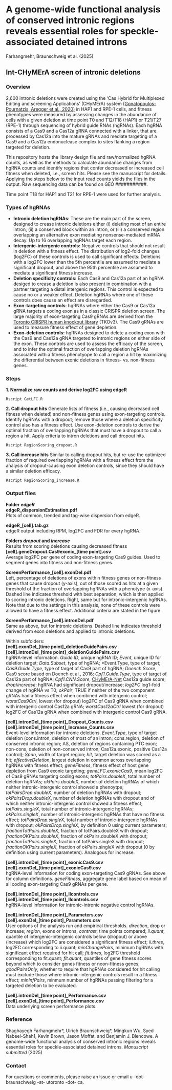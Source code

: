 # A genome-wide functional analysis of conserved intronic regions reveals essential roles for speckle-associated detained introns
Farhangmehr, Braunschweig et al. (2025)

## Int-CHyMErA screen of intronic deletions

### Overview
2,600 intronic deletions were created using the ‘Cas Hybrid for Multiplexed Editing and screening Applications’ (CHyMErA) system [(Gonatopoulos-Pournatzis, Aregger et al., 2020)](https://pubmed.ncbi.nlm.nih.gov/32249828/) in HAP1 and RPE-1 cells, and fitness phenotypes were measured by assessing changes in the abundance of cells with a given deletion at time point T0 and T12/T18 (HAP1) or T21/T27 (RPE-1) through sequencing of hybrid guide RNAs (hgRNAs). Each hgRNA consists of a Cas9 and a Cas12a gRNA connected with a linker, that are processed by Cas12a into the mature gRNAs and mediate targeting of a Cas9 and a Cas12a endonuclease complex to sites flanking a region targeted for deletion.

This repository hosts the library design file and raw/normalized hgRNA counts, as well as the methods to calculate abundance changes from hgRNA counts and identify regions that confer decreased or increased cell fitness when deleted, i.e., screen hits. Please see the manuscript for details. Applying the steps below to the input read counts yields the files in the output. Raw sequencing data can be found on GEO ###########.

Time point T18 for HAP1 and T21 for RPE-1 were used for further analysis.


### Types of hgRNAs
- **Intronic deletion hgRNAs**: These are the main part of the screen, designed to crease intronic deletions either (i) deleting most of an entire intron, (ii) a conserved block within an intron, or (iii) a conserved region overlapping an alternative exon mediating nonsense-mediated mRNA decay. Up to 16 overlapping hgRNAs target each region.
- **Intergenic-intergenic controls:** Negative controls that should not result in deletion with a fitness effect. The distribution of log2-fold changes (log2FC) of these controls is used to call significant effects: Deletions with a log2FC lower than the 5th percentile are assumed to mediate a significant dropout, and above the 95th percentile are assumed to mediate a significant fitness increase.
- **Deletion specificity controls:** Each Cas9 and Cas12a part of an hgRNA desiged to crease a deletion is also present in combination with a partner targeting a distal intergenic regions. This control is expected to cause no or a weaker effect. Deletion hgRNAs where one of these controls does cause an effect are disregarded.
- **Exon-targeting controls**: hgRNAs where either the Cas9 or Cas12a gRNA targets a coding exon as in a classic CRISPR deletion screen. The large majority of exon-targeting Cas9 gRNAs are derived from the [Toronto CRISPR human knockout library](https://www.addgene.org/pooled-library/moffat-crispr-knockout-tkov3/) (TKOv3). The Cas9 gRNAs are used to measure fitness effect of gene depletion. 
- **Exon-deletion controls:** hgRNAs designed to delete a coding exon with the Cas9 and Cas12a gRNA targeted to intronic regions on either side of the exon. These controls are used to assess the efficacy of the screen, and to infer the optimal fraction of overlapping deletion hgRNAs associated with a fitness phenotyope to call a region a hit by maximizing the differential between exonic deletions in fitness- vs. non-fitness genes.


### Steps
**1. Normalize raw counts and derive log2FC using edgeR**
```
Rscript GetLFC.R
```
**2. Call dropout hits**
Generate lists of fitness (i.e., causing decreased cell fitness when deleted) and non-fitness genes using exon-targeting controls. Identify hgRNAs with a dropout; remove those where a deletion specificity control also has a fitness effect. Use exon-deletion controls to derive the optimal fraction of overlapping hgRNAs that must have a dropout to call a region a hit. Apply criteria to intron deletions and call dropout hits.
```
Rscript RegionScoring_dropout.R
```
**3. Call increase hits**
Similar to calling dropout hits, but re-use the optimized fraction of required overlapping hgRNAs with a fitness effect from the analysis of dropout-causing exon deletion controls, since they should have a similar deletion efficacy.
```
Rscript RegionScoring_increase.R
```


### Output files
**Folder _edgeR_**  
**edgeR_dispersionEstimation.pdf**  
Plots of common, trended and tag-wise dispersion from edgeR.

**edgeR_[cell].tab.gz**  
edgeR output including RPM, log2FC and FDR for every hgRNA.  

**Folders _dropout_ and _increase_**  
Results from scoring deletions causing decreased fitness  
**[cell].geneDropout.Cas9exonic_[time point].csv**  
Average log2FC per gene of coding exon-targeting Cas9 guides. Used to segment genes into fitness and non-fitness genes.

**ScreenPerformance_[cell].exonDel.pdf**  
Left, percentage of deletions of exons within fitness genes or non-fitness genes that cause dropout (y-axis), out of those scored as hits at a given threshold of the fraction of overlapping hgRNAs with a phenotype (x-axis). Dashed line indicates threshold with best separation, which is then applied to scoring intronic deletions. Right, same but for intronic-intergenic hgRNAs. Note that due to the settings in this analysis, none of these controls were allowed to have a fitness effect. Additional criteria are stated in the figure.

**ScreenPerformance_[cell].intronDel.pdf**  
Same as above, but for intronic deletions. Dashed line indicates threshold derived from exon deletions and applied to intronic deletions.

Within subfolders:  
**[cell].exonDel_[time point]_deletionGuidePairs.csv**  
**[cell].intronDel_[time point]_deletionGuidePairs.csv**  
hgRNA-level information. *Guide.ID*, unique hgRNA ID; *Event*, unique ID for deletion target; *Data.Subset*, type of hgRNA; *Event.Type, type of target; *Cas9.Guide.Type*, type of target of Cas9 part of hgRNA; *Doench.Score*, Cas9 score based on Doench et al., 2016; *Cpf1.Guide.Type*, type of target of Cas12a part of hgRNA; *Cpf1.CNN.Score*, [CHyMErA-Net](https://github.com/BlencoweLab/CHyMErA-Net) Cas12a guide score; *drop*/*increase*: hgRNA had significant dropout/increase; *log2FC* log1-fold change of hgRNA vs T0; *okPair*, TRUE if neither of the two component gRNAs had a fitness effect when combined with intergenic control; *worstCas9Ctrl*, lowest (for dropout) log2FC of Cas9 gRNA when combined with intergenic control Cas12a gRNA; *worstCas12aCtrl*  lowest (for dropout) log2FC of Cas12a gRNA when combined with intergenic control Cas9 gRNA.

**[cell].intronDel_[time point]_Dropout_Counts.csv**  
**[cell].intronDel_[time point]_Increase_Counts.csv**  
Event-level information for intronic deletions. *Event.Type*, type of target deletion (cons.intron, deletion of most of an intron; cons.region, deletion of conserved intronic region; AS, deletion of regions containing PTC exon; non-cons, deletion of non-conserved intron; Cas12a.exonic, positive Cas12a control); *Span*, width of target region; *hit*, target deletion was scored as a hit; *effectiveDeletion*, largest deletion in common across overlapping hgRNAs with fitness effect; *geneFitness*, fitness effect of host gene depletion from Cas9 exonic targeting; *geneLFC.exonicCas9*, mean log2FC of Cas9 gRNAs targeting coding exons; *totPairs.doubleX*, total number of deletion hgRNAs; *okPairs.doubleX*, number of deletion hgRNAs of which neither intronic-intergenic control showed a phenoytpe; *totPairsDrop.doubleX*, number of deletion hgRNAs with dropout; *okPairsDrop.doubleX*, number of deletion hgRNAs with dropout and of which neither intronic-intergenic control showed a fitness effect; *totPairs.singleX*, total number of intronic-intergenic hgRNAs; *okPairs.singleX*, number of intronic-intergenic hgRNAs that have no fitness effect; *totPairsDrop.singleX*, total number of intronic-intergenic hgRNAs with dropout; *okPairsDrop.singleX*, by definition 0 using current parameters; *fractionTotPairs.doubleX*, fraction of totPairs.doubleX with dropout; *fractionOKPairs.doubleX*, fraction of okPairs.doubleX with dropout; *fractionTotPairs.singleX*, fraction of totPairs.singleX with dropout; *fractionOKPairs.singleX*, fraction of okPairs.singleX with dropout (0 by definition using current parameters). Analogous for increase.

**[cell].intronDel_[time point]_exonicCas9.csv**  
**[cell].exonDel_[time point]_exonicCas9.csv**  
hgRNA-level information for coding exon-targeting Cas9 gRNAs. See above for column definitions. *geneFitness*, aggregate gene label based on mean of all coding exon-targeting Cas9 gRNAs per gene.

**[cell].intronDel_[time point]_IIcontrols.csv**  
**[cell].intronDel_[time point]_IIcontrols.csv**  
hgRNA-level information for intronic-intronic negative control hgRNAs.

**[cell].intronDel_[time point]_Parameters.csv**  
**[cell].exonDel_[time point]_Parameters.csv**  
User options of the analysis run and empirical thresholds. *direction*, drop or increase; *region*, exons or introns, *contrast*, time points compared; *ii.quant*, quantile of intergenic-intergenic controls below (dropout) or above (increase) which log2FC are considered a significant fitness effect; *ii.thres*, log2FC corresponding to ii.quant; *minChangePairs*, minimum hgRNAs with significant effect required for hit call; *fit.thres*, log2FC threshold corresponding to fit.quant; *fit.quant*, quantiles of gene fitness scores beyond which to consider genes fitness or noon-fitness genes; *goodPairsOnly*, whether to require that hgRNAs considered for hit calling must exclude those where intronic-intergenic controls result in a fitness effect; *minInfPairs*, minmum number of hgRNAs passing filtering for a targeted deletion to be evaluated.

**[cell].intronDel_[time point]_Performance.csv**  
**[cell].exonDel_[time point]_Performance.csv**  
Data underlying screen performance plots.



### Reference
Shaghayegh Farhangmehr*, Ulrich Braunschweig*, Mingkun Wu, Syed Nabeel-Shah1, Kevin Brown, Jason Moffat, and Benjamin J. Blencowe. A genome-wide functional analysis of conserved intronic regions reveals essential roles for speckle-associated detained introns. *Manuscript submitted* (2025)

### Contact
For questions or comments, please raise an issue or email u -dot- braunschweig -at- utoronto -dot- ca.